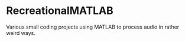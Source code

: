 # RecreationalMATLAB
Various small coding projects using MATLAB to process audio in rather weird ways.
